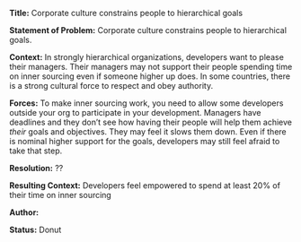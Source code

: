 **Title:** Corporate culture constrains people to hierarchical goals  

**Statement of Problem:** Corporate culture constrains people to hierarchical goals.  

**Context:** In strongly hierarchical organizations, developers want to please their managers. Their managers may not support their people spending time on inner sourcing even if someone higher up does. In some countries, there is a strong cultural force to respect and obey authority.  

**Forces:**
To make inner sourcing work, you need to allow some developers outside your org to participate in your development.
Managers have deadlines and they don’t see how having their people will help them achieve *their* goals and objectives. They may feel it slows them down.
Even if there is nominal higher support for the goals, developers may still feel afraid to take that step.  

**Resolution:**  ??  
  
**Resulting Context:** Developers feel empowered to spend at least 20% of their time on inner sourcing  

**Author:**  

**Status:** Donut
